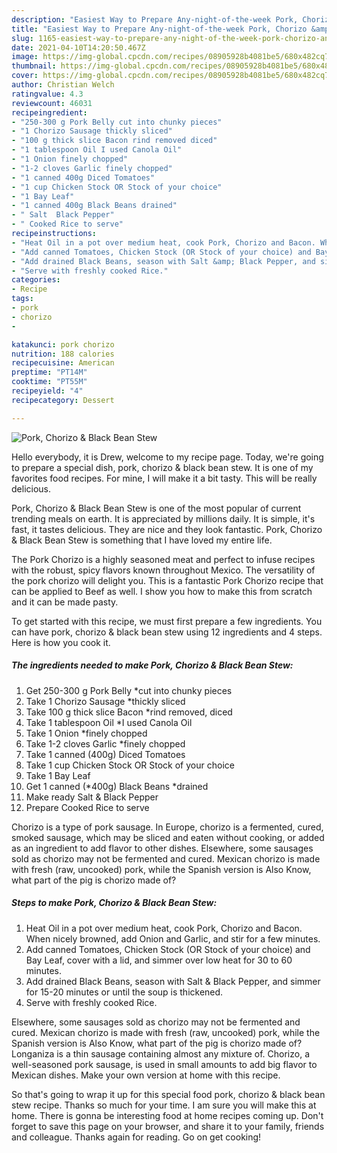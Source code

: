 ```yaml
---
description: "Easiest Way to Prepare Any-night-of-the-week Pork, Chorizo &amp;amp; Black Bean Stew"
title: "Easiest Way to Prepare Any-night-of-the-week Pork, Chorizo &amp;amp; Black Bean Stew"
slug: 1165-easiest-way-to-prepare-any-night-of-the-week-pork-chorizo-and-amp-black-bean-stew
date: 2021-04-10T14:20:50.467Z
image: https://img-global.cpcdn.com/recipes/08905928b4081be5/680x482cq70/pork-chorizo-black-bean-stew-recipe-main-photo.jpg
thumbnail: https://img-global.cpcdn.com/recipes/08905928b4081be5/680x482cq70/pork-chorizo-black-bean-stew-recipe-main-photo.jpg
cover: https://img-global.cpcdn.com/recipes/08905928b4081be5/680x482cq70/pork-chorizo-black-bean-stew-recipe-main-photo.jpg
author: Christian Welch
ratingvalue: 4.3
reviewcount: 46031
recipeingredient:
- "250-300 g Pork Belly cut into chunky pieces"
- "1 Chorizo Sausage thickly sliced"
- "100 g thick slice Bacon rind removed diced"
- "1 tablespoon Oil I used Canola Oil"
- "1 Onion finely chopped"
- "1-2 cloves Garlic finely chopped"
- "1 canned 400g Diced Tomatoes"
- "1 cup Chicken Stock OR Stock of your choice"
- "1 Bay Leaf"
- "1 canned 400g Black Beans drained"
- " Salt  Black Pepper"
- " Cooked Rice to serve"
recipeinstructions:
- "Heat Oil in a pot over medium heat, cook Pork, Chorizo and Bacon. When nicely browned, add Onion and Garlic, and stir for a few minutes."
- "Add canned Tomatoes, Chicken Stock (OR Stock of your choice) and Bay Leaf, cover with a lid, and simmer over low heat for 30 to 60 minutes."
- "Add drained Black Beans, season with Salt &amp; Black Pepper, and simmer for 15-20 minutes or until the soup is thickened."
- "Serve with freshly cooked Rice."
categories:
- Recipe
tags:
- pork
- chorizo
- 

katakunci: pork chorizo  
nutrition: 188 calories
recipecuisine: American
preptime: "PT14M"
cooktime: "PT55M"
recipeyield: "4"
recipecategory: Dessert

---
```



![Pork, Chorizo &amp; Black Bean Stew](https://img-global.cpcdn.com/recipes/08905928b4081be5/680x482cq70/pork-chorizo-black-bean-stew-recipe-main-photo.jpg)

Hello everybody, it is Drew, welcome to my recipe page. Today, we're going to prepare a special dish, pork, chorizo &amp; black bean stew. It is one of my favorites food recipes. For mine, I will make it a bit tasty. This will be really delicious.

Pork, Chorizo &amp; Black Bean Stew is one of the most popular of current trending meals on earth. It is appreciated by millions daily. It is simple, it's fast, it tastes delicious. They are nice and they look fantastic. Pork, Chorizo &amp; Black Bean Stew is something that I have loved my entire life.

The Pork Chorizo is a highly seasoned meat and perfect to infuse recipes with the robust, spicy flavors known throughout Mexico. The versatility of the pork chorizo will delight you. This is a fantastic Pork Chorizo recipe that can be applied to Beef as well. I show you how to make this from scratch and it can be made pasty.


To get started with this recipe, we must first prepare a few ingredients. You can have pork, chorizo &amp; black bean stew using 12 ingredients and 4 steps. Here is how you cook it.

<!--inarticleads1-->

##### The ingredients needed to make Pork, Chorizo &amp; Black Bean Stew:

1. Get 250-300 g Pork Belly *cut into chunky pieces
1. Take 1 Chorizo Sausage *thickly sliced
1. Take 100 g thick slice Bacon *rind removed, diced
1. Take 1 tablespoon Oil *I used Canola Oil
1. Take 1 Onion *finely chopped
1. Take 1-2 cloves Garlic *finely chopped
1. Take 1 canned (400g) Diced Tomatoes
1. Take 1 cup Chicken Stock OR Stock of your choice
1. Take 1 Bay Leaf
1. Get 1 canned (*400g) Black Beans *drained
1. Make ready  Salt &amp; Black Pepper
1. Prepare  Cooked Rice to serve


Chorizo is a type of pork sausage. In Europe, chorizo is a fermented, cured, smoked sausage, which may be sliced and eaten without cooking, or added as an ingredient to add flavor to other dishes. Elsewhere, some sausages sold as chorizo may not be fermented and cured. Mexican chorizo is made with fresh (raw, uncooked) pork, while the Spanish version is Also Know, what part of the pig is chorizo made of? 

<!--inarticleads2-->

##### Steps to make Pork, Chorizo &amp; Black Bean Stew:

1. Heat Oil in a pot over medium heat, cook Pork, Chorizo and Bacon. When nicely browned, add Onion and Garlic, and stir for a few minutes.
1. Add canned Tomatoes, Chicken Stock (OR Stock of your choice) and Bay Leaf, cover with a lid, and simmer over low heat for 30 to 60 minutes.
1. Add drained Black Beans, season with Salt &amp; Black Pepper, and simmer for 15-20 minutes or until the soup is thickened.
1. Serve with freshly cooked Rice.


Elsewhere, some sausages sold as chorizo may not be fermented and cured. Mexican chorizo is made with fresh (raw, uncooked) pork, while the Spanish version is Also Know, what part of the pig is chorizo made of? Longaniza is a thin sausage containing almost any mixture of. Chorizo, a well-seasoned pork sausage, is used in small amounts to add big flavor to Mexican dishes. Make your own version at home with this recipe. 

So that's going to wrap it up for this special food pork, chorizo &amp; black bean stew recipe. Thanks so much for your time. I am sure you will make this at home. There is gonna be interesting food at home recipes coming up. Don't forget to save this page on your browser, and share it to your family, friends and colleague. Thanks again for reading. Go on get cooking!
